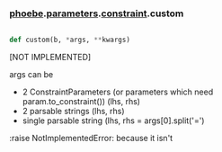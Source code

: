 ### [phoebe](phoebe.md).[parameters](phoebe.parameters.md).[constraint](phoebe.parameters.constraint.md).custom

```py

def custom(b, *args, **kwargs)

```



[NOT IMPLEMENTED]

args can be
- 2 ConstraintParameters (or parameters which need param.to_constraint()) (lhs, rhs)
- 2 parsable strings (lhs, rhs)
- single parsable string (lhs, rhs = args[0].split('=')

:raise NotImplementedError: because it isn't

